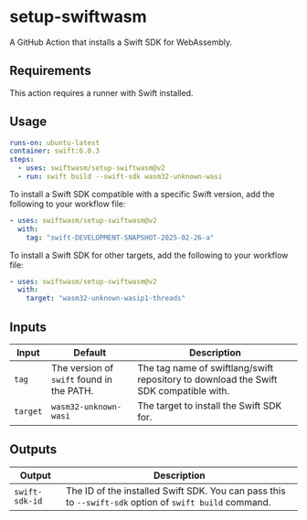 # setup-swiftwasm

A GitHub Action that installs a Swift SDK for WebAssembly.

## Requirements

This action requires a runner with Swift installed.

## Usage

```yaml
runs-on: ubuntu-latest
container: swift:6.0.3
steps:
  - uses: swiftwasm/setup-swiftwasm@v2
  - run: swift build --swift-sdk wasm32-unknown-wasi
```

To install a Swift SDK compatible with a specific Swift version, add the following to your workflow file:

```yaml
- uses: swiftwasm/setup-swiftwasm@v2
  with:
    tag: "swift-DEVELOPMENT-SNAPSHOT-2025-02-26-a"
```

To install a Swift SDK for other targets, add the following to your workflow file:

```yaml
- uses: swiftwasm/setup-swiftwasm@v2
  with:
    target: "wasm32-unknown-wasip1-threads"
```

## Inputs

| Input | Default | Description |
|-------|---------|-------------|
| `tag` | The version of `swift` found in the PATH. | The tag name of swiftlang/swift repository to download the Swift SDK compatible with. |
| `target` | `wasm32-unknown-wasi` | The target to install the Swift SDK for. |

## Outputs

| Output | Description |
|-------|-------------|
| `swift-sdk-id` | The ID of the installed Swift SDK. You can pass this to `--swift-sdk` option of `swift build` command. |
